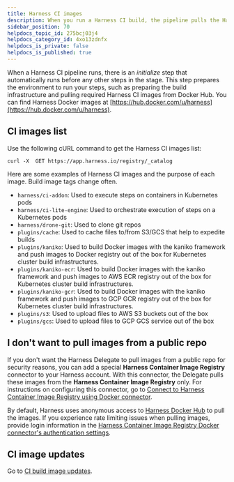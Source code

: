 ```yaml
---
title: Harness CI images
description: When you run a Harness CI build, the pipeline pulls the Harness CI images it needs from Docker Hub.
sidebar_position: 70
helpdocs_topic_id: 275bcj03j4
helpdocs_category_id: 4xo13zdnfx
helpdocs_is_private: false
helpdocs_is_published: true
---
```


When a Harness CI pipeline runs, there is an *initialize* step that automatically runs before any other steps in the stage. This step prepares the environment to run your steps, such as preparing the build infrastructure and pulling required Harness CI images from Docker Hub. You can find Harness Docker images at [https://hub.docker.com/u/harness](https://hub.docker.com/u/harness).

## CI images list

Use the following cURL command to get the Harness CI images list:

```curl
curl -X  GET https://app.harness.io/registry/_catalog
```

Here are some examples of Harness CI images and the purpose of each image. Build image tags change often.

* `harness/ci-addon`: Used to execute steps on containers in Kubernetes pods
* `harness/ci-lite-engine`: Used to orchestrate execution of steps on a Kubernetes pods
* `harness/drone-git`: Used to clone git repos
* `plugins/cache`: Used to cache files to/from S3/GCS that help to expedite builds
* `plugins/kaniko`: Used to build Docker images with the kaniko framework and push images to Docker registry out of the box for Kubernetes cluster build infrastructures.
* `plugins/kaniko-ecr`: Used to build Docker images with the kaniko framework and push images to AWS ECR registry out of the box for Kubernetes cluster build infrastructures.
* `plugins/kaniko-gcr`: Used to build Docker images with the kaniko framework and push images to GCP GCR registry out of the box for Kubernetes cluster build infrastructures.
* `plugins/s3`: Used to upload files to AWS S3 buckets out of the box
* `plugins/gcs`: Used to upload files to GCP GCS service out of the box

## I don't want to pull images from a public repo

If you don't want the Harness Delegate to pull images from a public repo for security reasons, you can add a special **Harness Container Image Registry** connector to your Harness account. With this connector, the Delegate pulls these images from the **Harness Container Image Registry** only. For instructions on configuring this connector, go to [Connect to Harness Container Image Registry using Docker connector](/docs/platform/Connectors/Artifact-Repositories/connect-to-harness-container-image-registry-using-docker-connector).

By default, Harness uses anonymous access to [Harness Docker Hub](https://hub.docker.com/u/harness) to pull the images. If you experience rate limiting issues when pulling images, provide login information in the [Harness Container Image Registry Docker connector's authentication settings](/docs/platform/Connectors/Artifact-Repositories/connect-to-harness-container-image-registry-using-docker-connector#step-2-enter-credentials).

## CI image updates

Go to [CI build image updates](./ci-build-image-updates.md).
